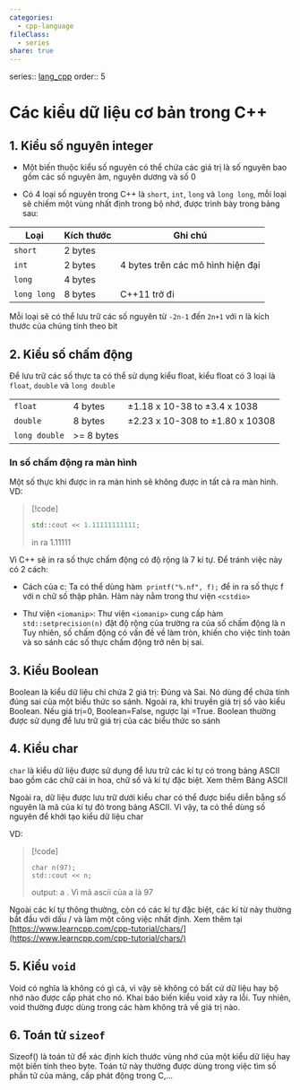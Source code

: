 ```yaml
---
categories:
  - cpp-language
fileClass:
  - series
share: true
---
```



series:: [lang_cpp](../Language_Cpp.md)
order:: 5

# Các kiểu dữ liệu cơ bản trong C++
## 1. Kiểu số nguyên integer

- Một biến thuộc kiểu số nguyên có thể chứa các giá trị là số nguyên bao gồm các số nguyên âm, nguyên dương và số 0

- Có 4 loại số nguyên trong C++ là `short`, `int`, `long` và `long long`, mỗi loại sẽ chiếm một vùng nhất định trong bộ nhớ, được trình bày trong bảng sau:


|Loại|Kích thước|Ghi chú|
|---|---|---|
|`short`|2 bytes||
|`int`|2 bytes|4 bytes trên các mô hình hiện đại|
|`long`|4 bytes||
|`long long`|8 bytes|C++11 trở đi|

  

Mỗi loại sẽ có thể lưu trữ các số nguyên từ `-2n-1` đến `2n+1` với n là kích thước của chúng tính theo bit

## 2. Kiểu số chấm động

Để lưu trữ các số thực ta có thể sử dụng kiểu float, kiểu float có 3 loại là `float`, `double` và `long double`

|   |   |   |
|---|---|---|
|`float`|4 bytes|±1.18 x 10-38 to ±3.4 x 1038|
|`double`|8 bytes|±2.23 x 10-308 to ±1.80 x 10308|
|`long double`|>= 8 bytes||


### In số chấm động ra màn hình

Một số thực khi được in ra màn hình sẽ không được in tất cả ra màn hình. VD:

> [!code]
> ```cpp
> std::cout << 1.11111111111;
> ```
> in ra 1.11111
> 

Vì C++ sẽ in ra số thực chấm động có độ rộng là 7 kí tự. Để tránh việc này có 2 cách:
- Cách của c:
Ta có thể dùng hàm  `printf("%.nf", f);` để in ra số thực f với n chữ số thập phân. Hàm này nằm trong thư viện `<cstdio>` 

- Thư viện `<iomanip>`:
Thư viện `<iomanip>` cung cấp hàm `std::setprecision(n)` đặt độ rộng của trường ra của số chấm động là n
Tuy nhiên, số chấm động có vấn đề về làm tròn, khiến cho việc tính toán và so sánh các số thực chấm động trở nên bị sai. 

## 3. Kiểu Boolean
Boolean là kiểu dữ liệu chỉ chứa 2 giá trị: Đúng và Sai. Nó dùng để chứa tính đúng sai của một biểu thức so sánh. Ngoài ra, khi truyền giá trị số vào kiểu Boolean. Nếu giá trị=0, Boolean=False, ngược lại =True. Boolean thường được sử dụng để lưu trữ giá trị của các biểu thức so sánh
## 4. Kiểu char
`char` là kiểu dữ liệu được sử dụng để lưu trữ các kí tự có trong bảng ASCII bao gồm các chữ cái in hoa, chữ số và kí tự đặc biệt. Xem thêm Bảng ASCII

Ngoài ra, dữ liệu được lưu trữ dưới kiểu char có thể được biểu diễn bằng số nguyên là mã của kí tự đó trong bảng ASCII. Vì vậy, ta có thể dùng số nguyên để khởi tạo kiểu dữ liệu char

VD:

> [!code]
> ```
> char n(97);
> std::cout << n;
> ```
> output: a . Vì mã ascii của a là 97

Ngoài các kí tự thông thường, còn có các kí tự đặc biệt, các kí từ này thường bắt đầu với dấu / và làm một công việc nhất định. Xem thêm tại [https://www.learncpp.com/cpp-tutorial/chars/](https://www.learncpp.com/cpp-tutorial/chars/)

## 5. Kiểu `void`
Void có nghĩa là không có gì cả, vì vậy sẽ không có bất cứ dữ liệu hay bộ nhớ nào được cấp phát cho nó. Khai báo biến kiểu void xảy ra lỗi. Tuy nhiên, void thường được dùng trong các hàm không trả về giá trị nào.

## 6. Toán tử `sizeof`
Sizeof() là toán tử để xác định kích thước vùng nhớ của một kiểu dữ liệu hay một biến tính theo byte. Toán tử này thường được dùng trong việc tìm số phần tử của mảng, cấp phát động trong C,…